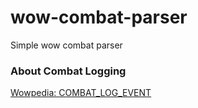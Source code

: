 # wow-combat-parser

Simple wow combat parser

### About Combat Logging

[Wowpedia: COMBAT_LOG_EVENT](https://wowpedia.fandom.com/wiki/COMBAT_LOG_EVENT#Advanced_Combat_Log)
